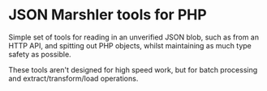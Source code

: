 # JSON Marshler tools for PHP

Simple set of tools for reading in an unverified JSON blob, such as from an
HTTP API, and spitting out PHP objects, whilst maintaining as much type safety
as possible.

These tools aren't designed for high speed work, but for batch processing
and extract/transform/load operations.
